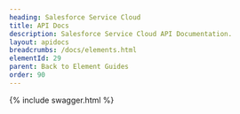 ```yaml
---
heading: Salesforce Service Cloud
title: API Docs
description: Salesforce Service Cloud API Documentation.
layout: apidocs
breadcrumbs: /docs/elements.html
elementId: 29
parent: Back to Element Guides
order: 90
---
```


{% include swagger.html %}
